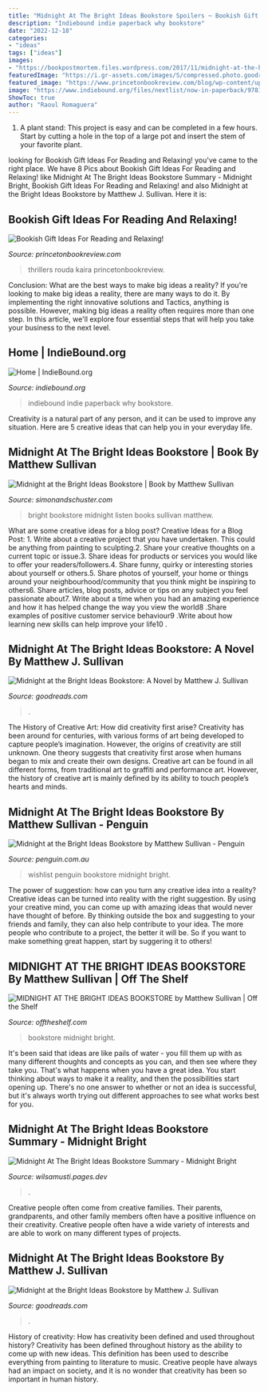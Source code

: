 ```yaml
---
title: "Midnight At The Bright Ideas Bookstore Spoilers ~ Bookish Gift Ideas For Reading And Relaxing!"
description: "Indiebound indie paperback why bookstore"
date: "2022-12-18"
categories:
- "ideas"
tags: ["ideas"]
images:
- "https://bookpostmortem.files.wordpress.com/2017/11/midnight-at-the-bright.jpg"
featuredImage: "https://i.gr-assets.com/images/S/compressed.photo.goodreads.com/books/1510776495l/36601524._SX318_.jpg"
featured_image: "https://www.princetonbookreview.com/blog/wp-content/uploads/book-gifts-mystery.png"
image: "https://www.indiebound.org/files/nextlist/now-in-paperback/9781501116858.jpg"
ShowToc: true
author: "Raoul Romaguera"
---
```



1. A plant stand: This project is easy and can be completed in a few hours. Start by cutting a hole in the top of a large pot and insert the stem of your favorite plant.

	

		
looking for Bookish Gift Ideas For Reading and Relaxing! you've came to the right place. We have 8 Pics about Bookish Gift Ideas For Reading and Relaxing! like Midnight At The Bright Ideas Bookstore Summary - Midnight Bright, Bookish Gift Ideas For Reading and Relaxing! and also Midnight at the Bright Ideas Bookstore by Matthew J. Sullivan. Here it is:
		
    
## Bookish Gift Ideas For Reading And Relaxing!

<img loading=lazy src="https://www.princetonbookreview.com/blog/wp-content/uploads/book-gifts-mystery.png" onerror="this.onerror=null;this.src='https://tse2.mm.bing.net/th?id=OIP.iNbWeJNTVcTryFGh7SDk2gHaHa&amp;pid=15.1';" alt="Bookish Gift Ideas For Reading and Relaxing!">

_Source: princetonbookreview.com_

>thrillers rouda kaira princetonbookreview. 

	

Conclusion: What are the best ways to make big ideas a reality?
If you're looking to make big ideas a reality, there are many ways to do it. By implementing the right innovative solutions and Tactics, anything is possible. However, making big ideas a reality often requires more than one step. In this article, we'll explore four essential steps that will help you take your business to the next level.

    
## Home | IndieBound.org

<img loading=lazy src="https://www.indiebound.org/files/nextlist/now-in-paperback/9781501116858.jpg" onerror="this.onerror=null;this.src='https://tse1.mm.bing.net/th?id=OIP.RJFQc8Z5xF5UmeLHBY09jQAAAA&amp;pid=15.1';" alt="Home | IndieBound.org">

_Source: indiebound.org_

>indiebound indie paperback why bookstore. 

	

Creativity is a natural part of any person, and it can be used to improve any situation. Here are 5 creative ideas that can help you in your everyday life.

    
## Midnight At The Bright Ideas Bookstore | Book By Matthew Sullivan

<img loading=lazy src="https://d28hgpri8am2if.cloudfront.net/book_images/onix/cvr9781501116841/midnight-at-the-bright-ideas-bookstore-9781501116841_hr.jpg" onerror="this.onerror=null;this.src='https://tse2.mm.bing.net/th?id=OIP.s3EG-EPiT8sKU-WsUJ0TzAHaLL&amp;pid=15.1';" alt="Midnight at the Bright Ideas Bookstore | Book by Matthew Sullivan">

_Source: simonandschuster.com_

>bright bookstore midnight listen books sullivan matthew. 

	

What are some creative ideas for a blog post?
Creative Ideas for a Blog Post: 1. Write about a creative project that you have undertaken. This could be anything from painting to sculpting.2. Share your creative thoughts on a current topic or issue.3. Share ideas for products or services you would like to offer your readers/followers.4. Share funny, quirky or interesting stories about yourself or others.5. Share photos of yourself, your home or things around your neighbourhood/community that you think might be inspiring to others6. Share articles, blog posts, advice or tips on any subject you feel passionate about7. Write about a time when you had an amazing experience and how it has helped change the way you view the world8 .Share examples of positive customer service behaviour9 .Write about how learning new skills can help improve your life10 .

    
## Midnight At The Bright Ideas Bookstore: A Novel By Matthew J. Sullivan

<img loading=lazy src="http://i.gr-assets.com/images/S/compressed.photo.goodreads.com/books/1482405684i/32620349._UY400_SS400_.jpg" onerror="this.onerror=null;this.src='https://tse3.mm.bing.net/th?id=OIP.z3GmRcuUF1Y7Pg4Q0Bx64AAAAA&amp;pid=15.1';" alt="Midnight at the Bright Ideas Bookstore: A Novel by Matthew J. Sullivan">

_Source: goodreads.com_

>. 

	

The History of Creative Art: How did creativity first arise?
Creativity has been around for centuries, with various forms of art being developed to capture people’s imagination. However, the origins of creativity are still unknown. One theory suggests that creativity first arose when humans began to mix and create their own designs. Creative art can be found in all different forms, from traditional art to graffiti and performance art. However, the history of creative art is mainly defined by its ability to touch people’s hearts and minds.

    
## Midnight At The Bright Ideas Bookstore By Matthew Sullivan - Penguin

<img loading=lazy src="https://cdn2.penguin.com.au/covers/original/9781786090485.jpg" onerror="this.onerror=null;this.src='https://tse2.mm.bing.net/th?id=OIP.NQpFLuHFfOqKCuOn3bQPVAHaLZ&amp;pid=15.1';" alt="Midnight at the Bright Ideas Bookstore by Matthew Sullivan - Penguin">

_Source: penguin.com.au_

>wishlist penguin bookstore midnight bright. 

	

The power of suggestion: how can you turn any creative idea into a reality?
Creative ideas can be turned into reality with the right suggestion. By using your creative mind, you can come up with amazing ideas that would never have thought of before. By thinking outside the box and suggesting to your friends and family, they can also help contribute to your idea. The more people who contribute to a project, the better it will be. So if you want to make something great happen, start by suggering it to others!

    
## MIDNIGHT AT THE BRIGHT IDEAS BOOKSTORE By Matthew Sullivan | Off The Shelf

<img loading=lazy src="https://offtheshelf.com/app/uploads/2018/01/midnightbookstore_SOC.png" onerror="this.onerror=null;this.src='https://tse1.mm.bing.net/th?id=OIP.V9c0Tc2P39pQ_K1TbDGM1wHaD4&amp;pid=15.1';" alt="MIDNIGHT AT THE BRIGHT IDEAS BOOKSTORE by Matthew Sullivan | Off the Shelf">

_Source: offtheshelf.com_

>bookstore midnight bright. 

	

It's been said that ideas are like pails of water - you fill them up with as many different thoughts and concepts as you can, and then see where they take you. That's what happens when you have a great idea. You start thinking about ways to make it a reality, and then the possibilities start opening up. There's no one answer to whether or not an idea is successful, but it's always worth trying out different approaches to see what works best for you.

    
## Midnight At The Bright Ideas Bookstore Summary - Midnight Bright

<img loading=lazy src="https://bookpostmortem.files.wordpress.com/2017/11/midnight-at-the-bright.jpg" onerror="this.onerror=null;this.src='https://tse1.mm.bing.net/th?id=OIP.zni0xb2IKw8P-6SekQSlmgDEEs&amp;pid=15.1';" alt="Midnight At The Bright Ideas Bookstore Summary - Midnight Bright">

_Source: wilsamusti.pages.dev_

>. 

	

Creative people often come from creative families. Their parents, grandparents, and other family members often have a positive influence on their creativity. Creative people often have a wide variety of interests and are able to work on many different types of projects.

    
## Midnight At The Bright Ideas Bookstore By Matthew J. Sullivan

<img loading=lazy src="https://i.gr-assets.com/images/S/compressed.photo.goodreads.com/books/1510776495l/36601524._SX318_.jpg" onerror="this.onerror=null;this.src='https://tse2.mm.bing.net/th?id=OIP.u7uwaseKf5lx0pi_MBdIyQAAAA&amp;pid=15.1';" alt="Midnight at the Bright Ideas Bookstore by Matthew J. Sullivan">

_Source: goodreads.com_

>. 

	

History of creativity: How has creativity been defined and used throughout history?
Creativity has been defined throughout history as the ability to come up with new ideas. This definition has been used to describe everything from painting to literature to music. Creative people have always had an impact on society, and it is no wonder that creativity has been so important in human history.


